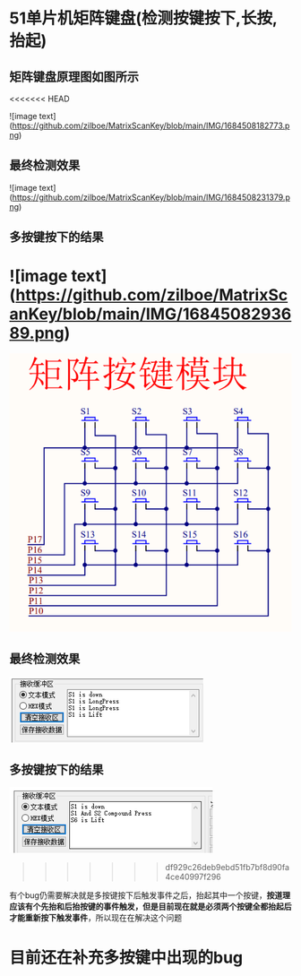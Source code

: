 # 51单片机矩阵键盘(检测按键按下,长按,抬起)

## 矩阵键盘原理图如图所示
<<<<<<< HEAD

 ![image text] (https://github.com/zilboe/MatrixScanKey/blob/main/IMG/1684508182773.png)

## 最终检测效果

 ![image text] (https://github.com/zilboe/MatrixScanKey/blob/main/IMG/1684508231379.png)

## 多按键按下的结果

 ![image text] (https://github.com/zilboe/MatrixScanKey/blob/main/IMG/1684508293689.png)
=======
![image text](https://github.com/zilboe/MatrixScanKey/blob/main/IMG/1684508182773.png)

## 最终检测效果
![image text](https://github.com/zilboe/MatrixScanKey/blob/main/IMG/1684508231379.png)

## 多按键按下的结果
![image text](https://github.com/zilboe/MatrixScanKey/blob/main/IMG/1684508293689.png)
>>>>>>> df929c26deb9ebd51fb7bf8d90fa4ce40997f296

有个bug仍需要解决就是多按键按下后触发事件之后，抬起其中一个按键，**按道理应该有个先抬和后抬按键的事件触发，但是目前现在就是必须两个按键全都抬起后才能重新按下触发事件**，所以现在在解决这个问题

# 目前还在补充多按键中出现的bug
